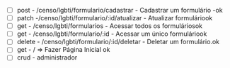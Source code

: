 * [ ] post - /censo/lgbti/formulario/cadastrar - Cadastrar um formulário -ok
* [ ] patch -/censo/lgbti/formulario/:id/atualizar - Atualizar formuláriook
* [ ] get - /censo/lgbti/formularios - Acessar todos os formuláriosok
* [ ] get - /censo/lgbti/formulario/:id - Acessar um único formuláriook
* [ ] delete - /censo/lgbti/formulario/:id/deletar - Deletar um formulário.ok
* [ ] get - / => Fazer Página Inicial ok
* [ ] crud - administrador
